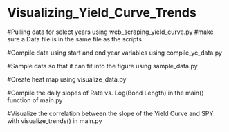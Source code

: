 # Visualizing_Yield_Curve_Trends

#Pulling data for select years using web_scraping_yield_curve.py
#make sure a Data file is in the same file as the scripts

#Compile data using start and end year variables using compile_yc_data.py

#Sample data so that it can fit into the figure using sample_data.py

#Create heat map using visualize_data.py

#Compile the daily slopes of Rate vs. Log(Bond Length) in the main() function of main.py

#Visualize the correlation between the slope of the Yield Curve and SPY with visualize_trends() in main.py


